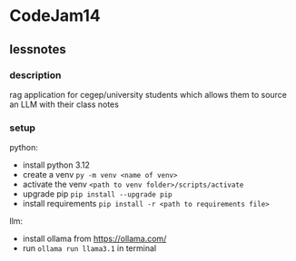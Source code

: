 # CodeJam14

## lessnotes

### description
rag application for cegep/university students which allows them to source an LLM with their class notes

### setup
python:
- install python 3.12  
- create a venv ```py -m venv <name of venv>``` <br/>
- activate the venv ```<path to venv folder>/scripts/activate``` <br/>
- upgrade pip ```pip install --upgrade pip``` <br/>
- install requirements ```pip install -r <path to requirements file>``` <br/>

llm:
- install ollama from https://ollama.com/
- run ```ollama run llama3.1``` in terminal